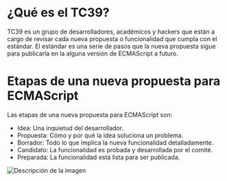 # ¿Qué es el TC39?

TC39 es un grupo de desarrolladores, académicos y hackers que están a cargo de revisar cada nueva propuesta o funcionalidad que cumpla con el estándar. El estándar es una serie de pasos que la nueva propuesta sigue para publicarla en la alguna versión de ECMAScript a futuro.

# Etapas de una nueva propuesta para ECMAScript

Las etapas de una nueva propuesta para ECMAScript son:

* Idea: Una inquietud del desarrollador.
* Propuesta: Cómo y por qué la idea soluciona un problema.
* Borrador: Todo lo que implica la nueva funcionalidad detalladamente.
* Candidato: La funcionalidad es probada y desarrollada por el comité.
* Preparada: La funcionalidad está lista para ser publicada.

![Descripción de la imagen](https://static.platzi.com/media/articlases/Images/es01.PNG)